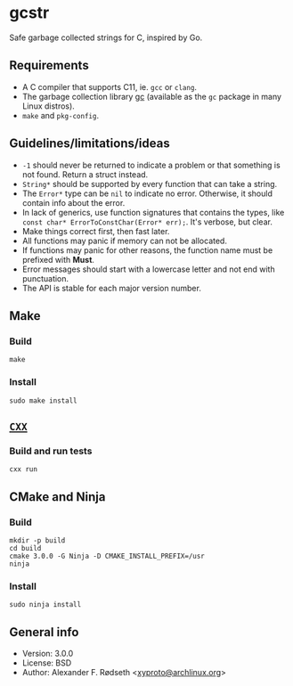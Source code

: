 # gcstr

Safe garbage collected strings for C, inspired by Go.

## Requirements

* A C compiler that supports C11, ie. `gcc` or `clang`.
* The garbage collection library [gc](http://www.hboehm.info/gc/) (available as the `gc` package in many Linux distros).
* `make` and `pkg-config`.

## Guidelines/limitations/ideas

* `-1` should never be returned to indicate a problem or that something is not found. Return a struct instead.
* `String*` should be supported by every function that can take a string.
* The `Error*` type can be `nil` to indicate no error. Otherwise, it should contain info about the error.
* In lack of generics, use function signatures that contains the types, like `const char* ErrorToConstChar(Error* err);`. It's verbose, but clear.
* Make things correct first, then fast later.
* All functions may panic if memory can not be allocated.
* If functions may panic for other reasons, the function name must be prefixed with **Must**.
* Error messages should start with a lowercase letter and not end with punctuation.
* The API is stable for each major version number.

## Make

### Build

    make

### Install

    sudo make install

## [`CXX`](https://github.com/xyproto/cxx)

### Build and run tests

    cxx run

## CMake and Ninja

### Build

    mkdir -p build
    cd build
    cmake 3.0.0 -G Ninja -D CMAKE_INSTALL_PREFIX=/usr
    ninja

### Install

    sudo ninja install

## General info

* Version: 3.0.0
* License: BSD
* Author: Alexander F. Rødseth &lt;xyproto@archlinux.org&gt;
